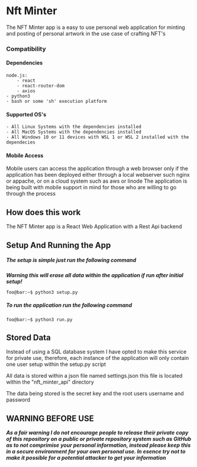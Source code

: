 # Nft Minter
The NFT Minter app is a easy to use personal web application for minting and posting of personal artwork in the use case of crafting NFT's

### Compatibility
#### Dependencies
    
    node.js:
        - react
        - react-router-dom  
        - axios
    - python3
    - bash or some 'sh' execution platform

#### Supported OS's

    - All Linux Systems with the dependencies installed
    - All MacOS Systems with the dependencies installed
    - All Windows 10 or 11 devices with WSL 1 or WSL 2 installed with the dependecies

#### Mobile Access
Mobile users can access the application through a web browser only if the application has been deployed either through a local webserver such nginx or appache, or on a cloud system such as aws or linode
The application is being built with mobile support in mind for those who are willing to go through the process

## How does this work
The NFT Minter app is a React Web Application with a Rest Api backend

## Setup And Running the App
##### The setup is simple just run the following command
*<b>Warning this will erase all data within the application if run after initial setup!</b>*
```console
foo@bar:~$ python3 setup.py
```

##### To run the application run the following command
```console
foo@bar:~$ python3 run.py
```

## Stored Data

Instead of using a SQL database system I have opted to make this service for private use, therefore, each instance of the application will only contain one user setup within the setup.py script

All data is stored within a json file named settings.json this file is located within the "nft_minter_api" directory

The data being stored is the secret key and the root users username and password

## WARNING BEFORE USE

***As a fair warning I do not encourage people to release their private copy of this repository on a public or private repository system such as GitHub as to not comprimise your personal information, instead please keep this in a secure environment for your own personal use. In esence try not to make it possible for a potential attacker to get your information***
